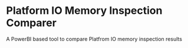 # Platform IO Memory Inspection Comparer
A PowerBI based tool to compare Platfrom IO memory inspection results
